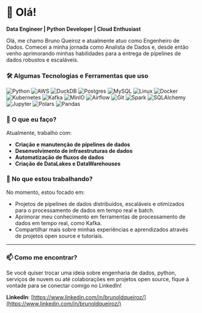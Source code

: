 # 👋 Olá!

**Data Engineer | Python Developer | Cloud Enthusiast**

Olá, me chamo Bruno Queiroz e atualmente atuo como Engenheiro de Dados. Comecei a minha jornada como Analista de Dados e, desde então venho aprimorando minhas habilidades para a entrega de pipelines de dados robustos e escaláveis.

### 🛠️ Algumas Tecnologias e Ferramentas que uso

![Python](https://img.shields.io/badge/Python-3776AB.svg?style=for-the-badge&logo=Python&logoColor=white)
![AWS](https://img.shields.io/badge/Amazon%20Web%20Services-232F3E.svg?style=for-the-badge&logo=Amazon-Web-Services&logoColor=white)
![DuckDB](https://img.shields.io/badge/DuckDB-FFF000.svg?style=for-the-badge&logo=DuckDB&logoColor=black)
![Postgres](https://img.shields.io/badge/PostgreSQL-4169E1.svg?style=for-the-badge&logo=PostgreSQL&logoColor=white)
![MySQL](https://img.shields.io/badge/MySQL-4479A1.svg?style=for-the-badge&logo=MySQL&logoColor=white)
![Linux](https://img.shields.io/badge/Linux-FCC624.svg?style=for-the-badge&logo=Linux&logoColor=black)
![Docker](https://img.shields.io/badge/Docker-2496ED.svg?style=for-the-badge&logo=Docker&logoColor=white)
![Kubernetes](https://img.shields.io/badge/Kubernetes-326CE5.svg?style=for-the-badge&logo=Kubernetes&logoColor=white)
![Kafka](https://img.shields.io/badge/Apache%20Kafka-231F20.svg?style=for-the-badge&logo=Apache-Kafka&logoColor=white)
![MinIO](https://img.shields.io/badge/MinIO-C72E49.svg?style=for-the-badge&logo=MinIO&logoColor=white)
![Airflow](https://img.shields.io/badge/Apache%20Airflow-017CEE.svg?style=for-the-badge&logo=Apache-Airflow&logoColor=white)
![Git](https://img.shields.io/badge/Git-F05032.svg?style=for-the-badge&logo=Git&logoColor=white)
![Spark](https://img.shields.io/badge/Apache%20Spark-E25A1C.svg?style=for-the-badge&logo=Apache-Spark&logoColor=white)
![SQLAlchemy](https://img.shields.io/badge/SQLAlchemy-D71F00.svg?style=for-the-badge&logo=SQLAlchemy&logoColor=white)
![Jupyter](https://img.shields.io/badge/Jupyter-F37626.svg?style=for-the-badge&logo=Jupyter&logoColor=white)
![Polars](https://img.shields.io/badge/Polars-CD792C.svg?style=for-the-badge&logo=Polars&logoColor=white)
![Pandas](https://img.shields.io/badge/pandas-150458.svg?style=for-the-badge&logo=pandas&logoColor=white)

### 🚀 O que eu faço?

Atualmente, trabalho com:

- **Criação e manutenção de pipelines de dados**
- **Desenvolvimento de infraestruturas de dados**
- **Automatização de fluxos de dados**
- **Criação de DataLakes e DataWarehouses**

### 🌱 No que estou trabalhando?

No momento, estou focado em:

- Projetos de pipelines de dados distribuídos, escaláveis e otimizados para o processamento de dados em tempo real e batch.
- Aprimorar meu conhecimento em ferramentas de processamento de dados em tempo real, como Kafka.
- Compartilhar mais sobre minhas experiências e aprendizados através de projetos open source e tutoriais.

---

### 📫 Como me encontrar?

Se você quiser trocar uma ideia sobre engenharia de dados, python, serviços de nuvem ou até colaborações em projetos open source, fique à vontade para se conectar comigo no LinkedIn!

**LinkedIn**: [https://www.linkedin.com/in/brunoldqueiroz/](https://www.linkedin.com/in/brunoldqueiroz/)
